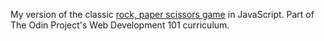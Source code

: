 My version of the classic [rock, paper scissors game](https://heyitsdiego.github.io/rock-paper-scissors/) in JavaScript. 
Part of The Odin Project's Web Development 101 curriculum.